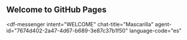 ## Welcome to GitHub Pages


<script src="https://www.gstatic.com/dialogflow-console/fast/messenger/bootstrap.js?v=1"></script>
<df-messenger
  intent="WELCOME"
  chat-title="Mascarilla"
  agent-id="7674d402-2a47-4d67-b689-3e87c37b1f50"
  language-code="es"
></df-messenger>
